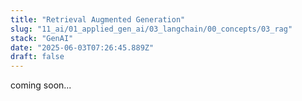```yaml
---
title: "Retrieval Augmented Generation"
slug: "11_ai/01_applied_gen_ai/03_langchain/00_concepts/03_rag"
stack: "GenAI"
date: "2025-06-03T07:26:45.889Z"
draft: false
---
```


coming soon...
